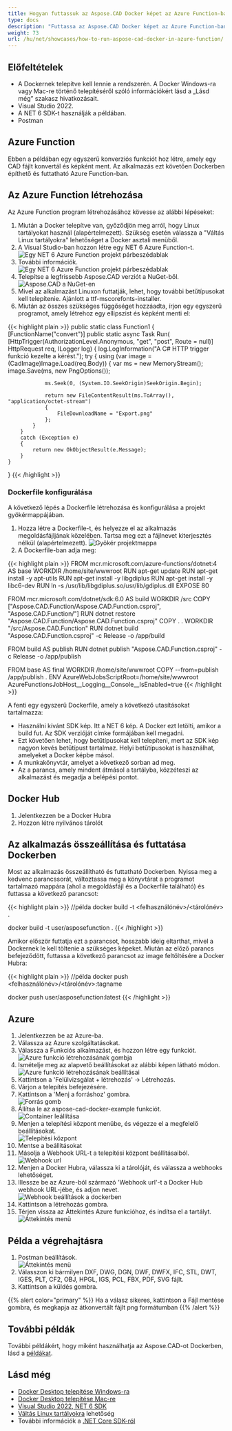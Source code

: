 ```yaml
---
title: Hogyan futtassuk az Aspose.CAD Docker képet az Azure Function-ban
type: docs
description: "Futtassa az Aspose.CAD Docker képet az Azure Function-ban."
weight: 73
url: /hu/net/showcases/how-to-run-aspose-cad-docker-in-azure-function/
---
```


## Előfeltételek
- A Dockernek telepítve kell lennie a rendszerén. A Docker Windows-ra vagy Mac-re történő telepítéséről szóló információkért lásd a „Lásd még” szakasz hivatkozásait.
- Visual Studio 2022.
- A NET 6 SDK-t használják a példában.
- Postman

## Azure Function

Ebben a példában egy egyszerű konverziós funkciót hoz létre, amely egy CAD fájlt konvertál és képként ment. Az alkalmazás ezt követően Dockerben építhető és futtatható Azure Function-ban.

## Az Azure Function létrehozása

Az Azure Function program létrehozásához kövesse az alábbi lépéseket:
1. Miután a Docker telepítve van, győződjön meg arról, hogy Linux tartályokat használ (alapértelmezett). Szükség esetén válassza a "Váltás Linux tartályokra" lehetőséget a Docker asztali menüből.
1. A Visual Studio-ban hozzon létre egy NET 6 Azure Function-t.<br>
![Egy NET 6 Azure Function projekt párbeszédablak](/cad/_assets/showcases/azure/Create-project.png)<br>
1. További információk.<br>
![Egy NET 6 Azure Function projekt párbeszédablak](/cad/_assets/showcases/azure/Additional-information.png)<br>
1. Telepítse a legfrissebb Aspose.CAD verziót a NuGet-ből.<br>
![Aspose.CAD a NuGet-en](/cad/_assets/showcases/azure/NuGet.png)<br>
1. Mivel az alkalmazást Linuxon futtatják, lehet, hogy további betűtípusokat kell telepítenie. Ajánlott a ttf-mscorefonts-installer.
1. Miután az összes szükséges függőséget hozzáadta, írjon egy egyszerű programot, amely létrehoz egy ellipszist és képként menti el:<br>

{{< highlight plain >}}
public static class Function1
{
    [FunctionName("convert")]
    public static async Task<IActionResult> Run(
        [HttpTrigger(AuthorizationLevel.Anonymous, "get", "post", Route = null)] HttpRequest req,
        ILogger log)
    {
        log.LogInformation("A C# HTTP trigger funkció kezelte a kérést.");
        try
        {
            using (var image = (CadImage)Image.Load(req.Body))
            {
                var ms = new MemoryStream();
                image.Save(ms, new PngOptions());

                ms.Seek(0, (System.IO.SeekOrigin)SeekOrigin.Begin);

                return new FileContentResult(ms.ToArray(), "application/octet-stream")
                {
                    FileDownloadName = "Export.png"
                };
            }
        }
        catch (Exception e)
        {
            return new OkObjectResult(e.Message);
        }
    }
}
{{< /highlight >}}

### Dockerfile konfigurálása

 A következő lépés a Dockerfile létrehozása és konfigurálása a projekt gyökérmappájában.

1. Hozza létre a Dockerfile-t, és helyezze el az alkalmazás megoldásfájljának közelében. Tartsa meg ezt a fájlnevet kiterjesztés nélkül (alapértelmezett).
![Gyökér projektmappa](/cad/_assets/showcases/azure/root-folder.png)<br>
1. A Dockerfile-ban adja meg:


{{< highlight plain >}}
FROM mcr.microsoft.com/azure-functions/dotnet:4 AS base
WORKDIR /home/site/wwwroot
RUN apt-get update
RUN apt-get install -y apt-utils
RUN apt-get install -y libgdiplus
RUN apt-get install -y libc6-dev 
RUN ln -s /usr/lib/libgdiplus.so/usr/lib/gdiplus.dll
EXPOSE 80

FROM mcr.microsoft.com/dotnet/sdk:6.0 AS build
WORKDIR /src
COPY ["Aspose.CAD.Function/Aspose.CAD.Function.csproj", "Aspose.CAD.Function/"]
RUN dotnet restore "Aspose.CAD.Function/Aspose.CAD.Function.csproj"
COPY . .
WORKDIR "/src/Aspose.CAD.Function"
RUN dotnet build "Aspose.CAD.Function.csproj" -c Release -o /app/build

FROM build AS publish
RUN dotnet publish "Aspose.CAD.Function.csproj" -c Release -o /app/publish

FROM base AS final
WORKDIR /home/site/wwwroot
COPY --from=publish /app/publish .
ENV AzureWebJobsScriptRoot=/home/site/wwwroot \
    AzureFunctionsJobHost__Logging__Console__IsEnabled=true
{{< /highlight >}}

 A fenti egy egyszerű Dockerfile, amely a következő utasításokat tartalmazza:

- Használni kívánt SDK kép. Itt a NET 6 kép. A Docker ezt letölti, amikor a build fut. Az SDK verzióját címke formájában kell megadni.
- Ezt követően lehet, hogy betűtípusokat kell telepíteni, mert az SDK kép nagyon kevés betűtípust tartalmaz. Helyi betűtípusokat is használhat, amelyeket a Docker képbe másol.
- A munkakönyvtár, amelyet a következő sorban ad meg.
- Az a parancs, amely mindent átmásol a tartályba, közzéteszi az alkalmazást és megadja a belépési pontot.

## Docker Hub
1. Jelentkezzen be a Docker Hubra
1. Hozzon létre nyilvános tárolót

## Az alkalmazás összeállítása és futtatása Dockerben
 
 Most az alkalmazás összeállítható és futtatható Dockerben. Nyissa meg a kedvenc parancssorát, változtassa meg a könyvtárat a programot tartalmazó mappára (ahol a megoldásfájl és a Dockerfile található) és futtassa a következő parancsot:

{{< highlight plain >}}
//példa
docker build -t <felhasználónév>/<tárolónév> .

docker build -t user/asposefunction .
{{< /highlight >}}
 
Amikor először futtatja ezt a parancsot, hosszabb ideig eltarthat, mivel a Dockernek le kell töltenie a szükséges képeket. Miután az előző parancs befejeződött, futtassa a következő parancsot az image feltöltésére a Docker Hubra:
 
{{< highlight plain >}}
//példa
docker push <felhasználónév>/<tárolónév>:tagname

docker push user/asposefunction:latest
{{< /highlight >}}

## Azure

1. Jelentkezzen be az Azure-ba.
1. Válassza az Azure szolgáltatásokat.
1. Válassza a Funkciós alkalmazást, és hozzon létre egy funkciót.<br>
![Azure funkció létrehozásának gombja](/cad/_assets/showcases/azure/create-function.png)<br>
1. Ismételje meg az alapvető beállításokat az alábbi képen látható módon.<br>
![Azure funkció létrehozásának beállításai](/cad/_assets/showcases/azure/create-function-setting.png)<br>
1. Kattintson a 'Felülvizsgálat + létrehozás' -> Létrehozás.
1. Várjon a telepítés befejezésére.
1. Kattintson a 'Menj a forráshoz' gombra.<br>
![Forrás gomb](/cad/_assets/showcases/azure/go-to-resource.png)<br>
1. Állítsa le az aspose-cad-docker-example funkciót.<br>
![Container leállítása](/cad/_assets/showcases/azure/stop-container.png)<br>
1. Menjen a telepítési központ menübe, és végezze el a megfelelő beállításokat.<br>
![Telepítési központ](/cad/_assets/showcases/azure/deployment-center.png)<br>
1. Mentse a beállításokat
1. Másolja a Webhook URL-t a telepítési központ beállításaiból.<br>
![Webhook url](/cad/_assets/showcases/azure/webhook-url.png)<br>
1. Menjen a Docker Hubra, válassza ki a tárolóját, és válassza a webhooks lehetőséget.
1. Illessze be az Azure-ból származó 'Webhook url'-t a Docker Hub webhook URL-jébe, és adjon nevet.<br>
![Webhook beállítások a dockerben](/cad/_assets/showcases/azure/webhook.png)<br>
1. Kattintson a létrehozás gombra.
1. Térjen vissza az Áttekintés Azure funkcióhoz, és indítsa el a tartályt.<br>
![Áttekintés menü](/cad/_assets/showcases/azure/overview.png)<br>

## Példa a végrehajtásra

1. Postman beállítások.<br>
![Áttekintés menü](/cad/_assets/showcases/azure/postman-settings.png)<br>
1. Válasszon ki bármilyen DXF, DWG, DGN, DWF, DWFX, IFC, STL, DWT, IGES, PLT, CF2, OBJ, HPGL, IGS, PCL, FBX, PDF, SVG fájlt.
1. Kattintson a küldés gombra.

{{% alert color="primary" %}} 
Ha a válasz sikeres, kattintson a Fájl mentése gombra, és megkapja az átkonvertált fájlt png formátumban
{{% /alert %}}

## További példák

További példákért, hogy miként használhatja az Aspose.CAD-ot Dockerben, lásd a [példákat](https://github.com/aspose-cad/Aspose.CAD-Documentation).


## Lásd még

- [Docker Desktop telepítése Windows-ra](https://docs.docker.com/docker-for-windows/install/)
- [Docker Desktop telepítése Mac-re](https://docs.docker.com/docker-for-mac/install/)
- [Visual Studio 2022, NET 6 SDK](https://docs.microsoft.com/en-us/dotnet/core/install/windows?tabs=net60#dependencies)
- [Váltás Linux tartályokra](https://docs.docker.com/docker-for-windows/#switch-between-windows-and-linux-containers) lehetőség
- További információk a [.NET Core SDK-ról](https://hub.docker.com/_/microsoft-dotnet-sdk)
